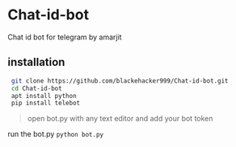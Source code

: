 # Chat-id-bot
Chat id bot for telegram by amarjit 


## installation


```bash
 git clone https://github.com/blackehacker999/Chat-id-bot.git
 cd Chat-id-bot
 apt install python
 pip install telebot

```

 > open bot.py with any text editor and add your bot token

run the bot.py `python bot.py`

